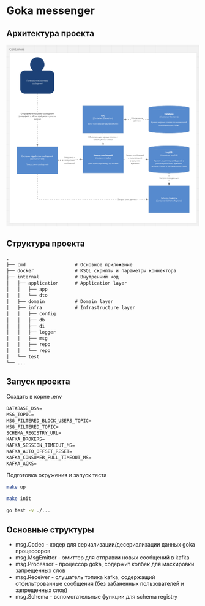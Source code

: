 # Goka messenger

## Архитектура проекта
![C2!](./docs/c2.png "C2")

## Структура проекта

    .
    ├── cmd                  # Основное приложение
    ├── docker               # KSQL скрипты и параметры коннектора
    ├── internal             # Внутренний код
    │   ├── application      # Application layer  
    │   │   ├── app         
    │   │   └── dto
    │   ├── domain           # Domain layer
    │   ├── infra            # Infrastructure layer
    │   │   ├── config        
    │   │   ├── db         
    │   │   ├── di
    │   │   ├── logger
    │   │   ├── msg   
    │   │   ├── repo   
    │   │   └── repo
    │   └── test         
    └── ...

## Запуск проекта

Создать в корне .env

```
DATABASE_DSN=
MSG_TOPIC=
MSG_FILTERED_BLOCK_USERS_TOPIC=
MSG_FILTERED_TOPIC=
SCHEMA_REGISTRY_URL=
KAFKA_BROKERS=
KAFKA_SESSION_TIMEOUT_MS=
KAFKA_AUTO_OFFSET_RESET=
KAFKA_CONSUMER_PULL_TIMEOUT_MS=
KAFKA_ACKS=
```

Подготовка окружения и запуск теста

```bash
make up
```
```bash
make init
```
```bash
go test -v ./...
```

## Основные структуры
* msg.Codec - кодер для сериализации/десериализации данных goka процессоров
* msg.MsgEmitter - эмиттер для отправки новых сообщений в kafka
* msg.Processor - процессор goka, содержит колбек для маскировки запрещенных слов
* msg.Receiver - слушатель топика kafka, содержащий отфильтрованные сообщения (без забаненных пользователей и запрещенных слов)
* msg.Schema - вспомогательные функции для schema registry